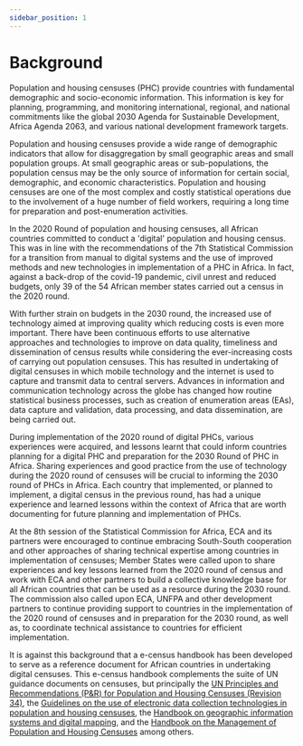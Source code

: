 ```yaml
---
sidebar_position: 1
---
```


# Background

Population and housing censuses (PHC) provide countries with fundamental demographic and socio-economic information. This information is key for planning, programming, and monitoring international, regional, and national commitments like the global 2030 Agenda for Sustainable Development, Africa Agenda 2063, and various national development framework targets. 

Population and housing censuses provide a wide range of demographic indicators that allow for disaggregation by small geographic areas and small population groups. At small geographic areas or sub-populations, the population census may be the only source of information for certain social, demographic, and economic characteristics. Population and housing censuses are one of the most complex and costly statistical operations due to the involvement of a huge number of field workers, requiring a long time for preparation and post-enumeration activities. 

In the 2020 Round of population and housing censuses, all African countries committed to conduct a 'digital' population and housing census. This was in line with the recommendations of the 7th Statistical Commission for a transition from manual to digital systems and the use of improved methods and new technologies in implementation of a PHC in Africa. In fact, against a back-drop of the covid-19 pandemic, civil unrest and reduced budgets, only 39 of the 54 African member states carried out a census in the 2020 round. 

With further strain on budgets in the 2030 round, the increased use of technology aimed at improving quality which reducing costs is even more important. There have been continuous efforts to use alternative approaches and technologies to improve on data quality, timeliness and dissemination of census results while considering the ever-increasing costs of carrying out population censuses. This has resulted in undertaking of digital censuses in which mobile technology and the internet is used to capture and transmit data to central servers.  Advances in information and communication technology across the globe has changed how routine statistical business processes, such as creation of enumeration areas (EAs), data capture and validation, data processing, and data dissemination, are being carried out. 

During implementation of the 2020 round of digital PHCs, various experiences were acquired, and lessons learnt that could inform countries planning for a digital PHC and preparation for the 2030 Round of PHC in Africa. Sharing experiences and good practice from the use of technology during the 2020 round of censuses will be crucial to informing the 2030 round of PHCs in Africa.  Each country that implemented, or planned to implement, a digital census in the previous round, has had a unique experience and learned lessons within the context of Africa that are worth documenting for future planning and implementation of PHCs.

At the 8th session of the Statistical Commission for Africa, ECA and its partners were encouraged to continue embracing South-South cooperation and other approaches of sharing technical expertise among countries in implementation of censuses; Member States were called upon to share experiences and key lessons learned from the 2020 round of census and work with ECA and other partners to build a collective knowledge base for all African countries that can be used as a resource during the 2030 round. The commission also called upon ECA, UNFPA and other development partners to continue providing support to countries in the implementation of the 2020 round of censuses and in preparation for the 2030 round, as well as, to coordinate technical assistance to countries for efficient implementation.  

It is against this background that a e-census handbook has been developed to serve as a reference document for African countries in undertaking digital censuses. This e-census handbook complements the suite of UN guidance documents on censuses, but principally the [UN Principles and Recommendations (P&R) for Population and Housing Censuses (Revision 34)](https://unstats.un.org/unsd/demographic-social/meetings/2024/egm-20240904/p&r-rev4-draft-20240809.pdf), the [Guidelines on the use of electronic data collection technologies in population and housing censuses](https://unstats.un.org/unsd/demographic/standmeth/handbooks/guideline-edct-census-v1.pdf), the [Handbook on geographic information systems and digital mapping](https://unstats.un.org/unsd/publication/seriesf/seriesf_79e.pdf), and the [Handbook on the Management of Population and Housing Censuses](https://unstats.un.org/unsd/publication/seriesf/series_f83rev2en.pdf) among others.
